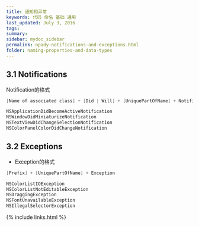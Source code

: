 ```yaml
---
title: 通知和异常
keywords: 代码 命名 基础 通用
last_updated: July 3, 2016
tags:
summary:
sidebar: mydoc_sidebar
permalink: npady-notifications-and-exceptions.html
folder: naming-properties-and-data-types
---
```



## 3.1 Notifications

Notification的格式

```objective-c
[Name of associated class] + [Did | Will] + [UniquePartOfName] + Notification
```

```objective-c
NSApplicationDidBecomeActiveNotification
NSWindowDidMiniaturizeNotification 
NSTextViewDidChangeSelectionNotification
NSColorPanelColorDidChangeNotification
```

## 3.2 Exceptions

- Exception的格式

```objective-c
[Prefix] + [UniquePartOfName] + Exception
```

```objective-c
NSColorListIOException
NSColorListNotEditableException
NSDraggingException  
NSFontUnavailableException
NSIllegalSelectorException
```





{% include links.html %}
